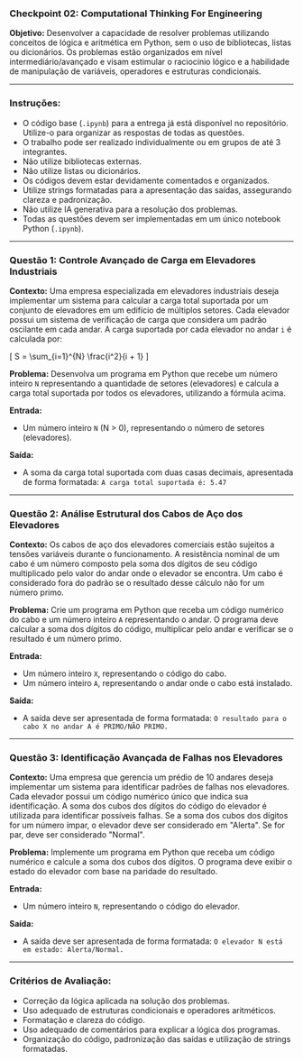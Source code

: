 ### Checkpoint 02: Computational Thinking For Engineering

**Objetivo:**
Desenvolver a capacidade de resolver problemas utilizando conceitos de lógica e aritmética em Python, sem o uso de bibliotecas, listas ou dicionários. Os problemas estão organizados em nível intermediário/avançado e visam estimular o raciocínio lógico e a habilidade de manipulação de variáveis, operadores e estruturas condicionais.

---

### Instruções:
- O código base (`.ipynb`) para a entrega já está disponível no repositório. Utilize-o para organizar as respostas de todas as questões.
- O trabalho pode ser realizado individualmente ou em grupos de até 3 integrantes.
- Não utilize bibliotecas externas.
- Não utilize listas ou dicionários.
- Os códigos devem estar devidamente comentados e organizados.
- Utilize strings formatadas para a apresentação das saídas, assegurando clareza e padronização.
- Não utilize IA generativa para a resolução dos problemas.
- Todas as questões devem ser implementadas em um único notebook Python (`.ipynb`).

---

### Questão 1: Controle Avançado de Carga em Elevadores Industriais

**Contexto:**
Uma empresa especializada em elevadores industriais deseja implementar um sistema para calcular a carga total suportada por um conjunto de elevadores em um edifício de múltiplos setores. Cada elevador possui um sistema de verificação de carga que considera um padrão oscilante em cada andar. A carga suportada por cada elevador no andar `i` é calculada por:

\[ S = \sum_{i=1}^{N} \frac{i^2}{i + 1} \]

**Problema:**
Desenvolva um programa em Python que recebe um número inteiro `N` representando a quantidade de setores (elevadores) e calcula a carga total suportada por todos os elevadores, utilizando a fórmula acima.

**Entrada:**
- Um número inteiro `N` (N > 0), representando o número de setores (elevadores).

**Saída:**
- A soma da carga total suportada com duas casas decimais, apresentada de forma formatada: `A carga total suportada é: 5.47`

---

### Questão 2: Análise Estrutural dos Cabos de Aço dos Elevadores

**Contexto:**
Os cabos de aço dos elevadores comerciais estão sujeitos a tensões variáveis durante o funcionamento. A resistência nominal de um cabo é um número composto pela soma dos dígitos de seu código multiplicado pelo valor do andar onde o elevador se encontra. Um cabo é considerado fora do padrão se o resultado desse cálculo não for um número primo.

**Problema:**
Crie um programa em Python que receba um código numérico do cabo e um número inteiro `A` representando o andar. O programa deve calcular a soma dos dígitos do código, multiplicar pelo andar e verificar se o resultado é um número primo.

**Entrada:**
- Um número inteiro `X`, representando o código do cabo.
- Um número inteiro `A`, representando o andar onde o cabo está instalado.

**Saída:**
- A saída deve ser apresentada de forma formatada: `O resultado para o cabo X no andar A é PRIMO/NÃO PRIMO.`

---

### Questão 3: Identificação Avançada de Falhas nos Elevadores

**Contexto:**
Uma empresa que gerencia um prédio de 10 andares deseja implementar um sistema para identificar padrões de falhas nos elevadores. Cada elevador possui um código numérico único que indica sua identificação. A soma dos cubos dos dígitos do código do elevador é utilizada para identificar possíveis falhas. Se a soma dos cubos dos dígitos for um número ímpar, o elevador deve ser considerado em "Alerta". Se for par, deve ser considerado "Normal".

**Problema:**
Implemente um programa em Python que receba um código numérico e calcule a soma dos cubos dos dígitos. O programa deve exibir o estado do elevador com base na paridade do resultado.

**Entrada:**
- Um número inteiro `N`, representando o código do elevador.

**Saída:**
- A saída deve ser apresentada de forma formatada: `O elevador N está em estado: Alerta/Normal.`

---

### Critérios de Avaliação:
- Correção da lógica aplicada na solução dos problemas.
- Uso adequado de estruturas condicionais e operadores aritméticos.
- Formatação e clareza do código.
- Uso adequado de comentários para explicar a lógica dos programas.
- Organização do código, padronização das saídas e utilização de strings formatadas.
